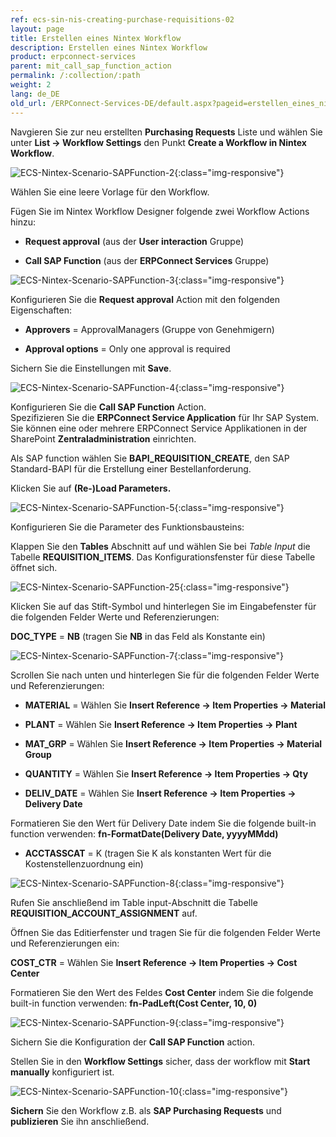 ```yaml
---
ref: ecs-sin-nis-creating-purchase-requisitions-02
layout: page
title: Erstellen eines Nintex Workflow
description: Erstellen eines Nintex Workflow
product: erpconnect-services
parent: mit_call_sap_function_action
permalink: /:collection/:path
weight: 2
lang: de_DE
old_url: /ERPConnect-Services-DE/default.aspx?pageid=erstellen_eines_nintex_workflow
---
```


Navgieren Sie zur neu erstellten **Purchasing Requests** Liste und wählen Sie unter **List -> Workflow Settings** den Punkt **Create a Workflow in Nintex Workflow**.

![ECS-Nintex-Scenario-SAPFunction-2](/img/content/ECS-Nintex-Scenario-SAPFunction-2.png){:class="img-responsive"}

Wählen Sie eine leere Vorlage für den Workflow.

Fügen Sie im Nintex Workflow Designer folgende zwei Workflow Actions hinzu:

- **Request approval** (aus der **User interaction** Gruppe)

- **Call SAP Function** (aus der **ERPConnect Services** Gruppe)

![ECS-Nintex-Scenario-SAPFunction-3](/img/content/ECS-Nintex-Scenario-SAPFunction-3.png){:class="img-responsive"}

Konfigurieren Sie die **Request approval** Action mit den folgenden Eigenschaften:

- **Approvers** = ApprovalManagers (Gruppe von Genehmigern)

- **Approval options** = Only one approval is required

Sichern Sie die Einstellungen mit **Save**.

![ECS-Nintex-Scenario-SAPFunction-4](/img/content/ECS-Nintex-Scenario-SAPFunction-4.png){:class="img-responsive"}

Konfigurieren Sie die **Call SAP Function** Action.<br>
Spezifizieren Sie die **ERPConnect Service Application** für Ihr SAP System. Sie können eine oder mehrere ERPConnect Service Applikationen in der SharePoint **Zentraladministration** einrichten.

Als SAP function wählen Sie **BAPI_REQUISITION_CREATE**, den SAP Standard-BAPI für die Erstellung einer Bestellanforderung.

Klicken Sie auf **(Re-)Load Parameters.**

![ECS-Nintex-Scenario-SAPFunction-5](/img/content/ECS-Nintex-Scenario-SAPFunction-5.png){:class="img-responsive"}

Konfigurieren Sie die Parameter des Funktionsbausteins: 

Klappen Sie den **Tables** Abschnitt auf und wählen Sie bei *Table Input* die Tabelle **REQUISITION_ITEMS**.
Das Konfigurationsfenster für diese Tabelle öffnet sich. 


![ECS-Nintex-Scenario-SAPFunction-25](/img/content/ECS-Nintex-Scenario-SAPFunction-25.png){:class="img-responsive"}

Klicken Sie auf das Stift-Symbol und hinterlegen Sie im Eingabefenster für die folgenden Felder Werte und Referenzierungen:

**DOC_TYPE** = **NB** (tragen Sie **NB** in das Feld als Konstante ein)

![ECS-Nintex-Scenario-SAPFunction-7](/img/content/ECS-Nintex-Scenario-SAPFunction-7.png){:class="img-responsive"}

Scrollen Sie nach unten und hinterlegen Sie für die folgenden Felder Werte und Referenzierungen:

- **MATERIAL** = Wählen Sie **Insert Reference -> Item Properties -> Material**

- **PLANT** = Wählen Sie **Insert Reference -> Item Properties -> Plant**

- **MAT_GRP** = Wählen Sie **Insert Reference -> Item Properties -> Material Group**

- **QUANTITY** = Wählen Sie **Insert Reference -> Item Properties -> Qty**

- **DELIV_DATE** = Wählen Sie **Insert Reference -> Item Properties -> Delivery Date**


Formatieren Sie  den Wert für Delivery Date indem Sie die folgende built-in function verwenden: **fn-FormatDate(Delivery Date, yyyyMMdd)**

- **ACCTASSCAT** = K (tragen Sie K als konstanten Wert für die Kostenstellenzuordnung ein)

![ECS-Nintex-Scenario-SAPFunction-8](/img/content/ECS-Nintex-Scenario-SAPFunction-8.png){:class="img-responsive"}

Rufen Sie anschließend im Table input-Abschnitt die Tabelle **REQUISITION_ACCOUNT_ASSIGNMENT** auf.

Öffnen Sie das Editierfenster und tragen Sie für die folgenden Felder Werte und Referenzierungen ein:

**COST_CTR** = Wählen Sie **Insert Reference -> Item Properties -> Cost Center**

Formatieren Sie den Wert des Feldes **Cost Center** indem Sie die folgende built-in function verwenden: **fn-PadLeft(Cost Center, 10, 0)**

![ECS-Nintex-Scenario-SAPFunction-9](/img/content/ECS-Nintex-Scenario-SAPFunction-9.png){:class="img-responsive"}

Sichern Sie die Konfiguration der **Call SAP Function** action.

Stellen Sie in den **Workflow Settings** sicher, dass der workflow mit **Start manually** konfiguriert ist.

![ECS-Nintex-Scenario-SAPFunction-10](/img/content/ECS-Nintex-Scenario-SAPFunction-10.png){:class="img-responsive"}

**Sichern** Sie den Workflow z.B. als **SAP Purchasing Requests** und **publizieren** Sie ihn anschließend.